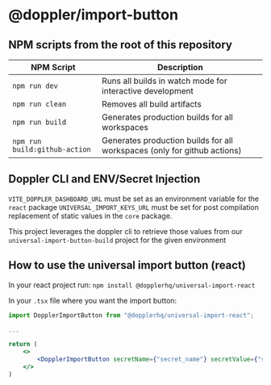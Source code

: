 # @doppler/import-button

## NPM scripts from the root of this repository

| NPM Script                    | Description                                                              |
| ----------------------------- | ------------------------------------------------------------------------ |
| `npm run dev`                 | Runs all builds in watch mode for interactive development                |
| `npm run clean`               | Removes all build artifacts                                              |
| `npm run build`               | Generates production builds for all workspaces                           |
| `npm run build:github-action` | Generates production builds for all workspaces (only for github actions) |

## Doppler CLI and ENV/Secret Injection

`VITE_DOPPLER_DASHBOARD_URL` must be set as an environment variable for the `react` package
`UNIVERSAL_IMPORT_KEYS_URL` must be set for post compilation replacement of static values in the `core` package.

This project leverages the doppler cli to retrieve those values from our `universal-import-button-build` project for the given environment

## How to use the universal import button (react)

In your react project run:
`npm install @dopplerhq/universal-import-react`

In your `.tsx` file where you want the import button:

```jsx
import DopplerImportButton from "@dopplerhq/universal-import-react";

...

return (
    <>
        <DopplerImportButton secretName={"secret_name"} secretValue={"secret_value"} />
    </>
)
```
